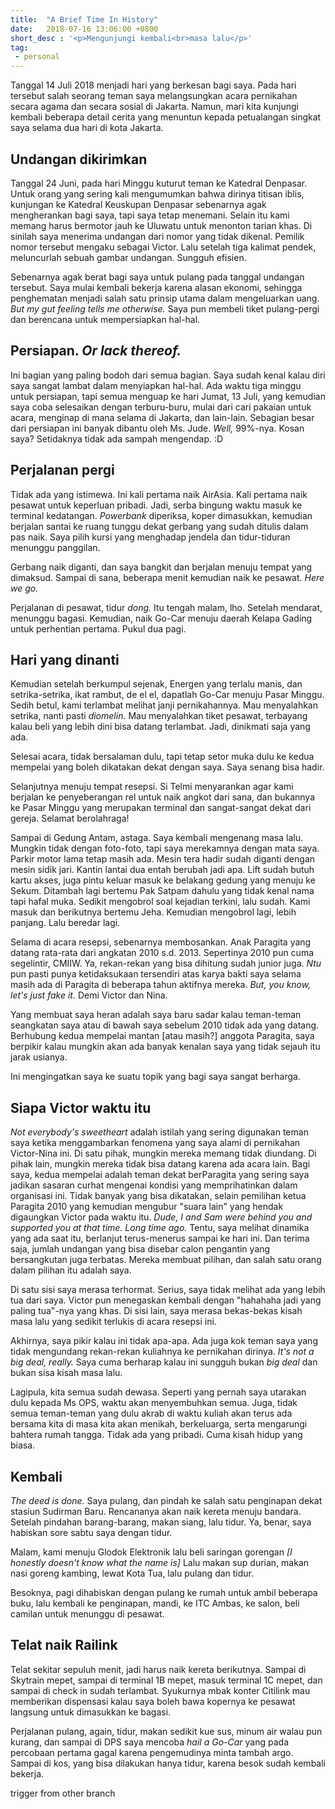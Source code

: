 ```yaml
---
title:  "A Brief Time In History"
date:   2018-07-16 13:06:00 +0800
short_desc : '<p>Mengunjungi kembali<br>masa lalu</p>' 
tag:
 - personal
---
```

Tanggal 14 Juli 2018 menjadi hari yang berkesan bagi saya. Pada hari tersebut salah seorang teman saya melangsungkan acara pernikahan secara agama dan secara sosial di Jakarta. Namun, mari kita kunjungi kembali beberapa detail cerita yang menuntun kepada petualangan singkat saya selama dua hari di kota Jakarta.

## Undangan dikirimkan
Tanggal 24 Juni, pada hari Minggu kuturut teman ke Katedral Denpasar. Untuk orang yang sering kali mengumumkan bahwa dirinya titisan iblis, kunjungan ke Katedral Keuskupan Denpasar sebenarnya agak mengherankan bagi saya, tapi saya tetap menemani. Selain itu kami memang harus bermotor jauh ke Uluwatu untuk menonton tarian khas. Di sinilah saya menerima undangan dari nomor yang tidak dikenal. Pemilik nomor tersebut mengaku sebagai Victor. Lalu setelah tiga kalimat pendek, meluncurlah sebuah gambar undangan. Sungguh efisien.

Sebenarnya agak berat bagi saya untuk pulang pada tanggal undangan tersebut. Saya mulai kembali bekerja karena alasan ekonomi, sehingga penghematan menjadi salah satu prinsip utama dalam mengeluarkan uang. *But my gut feeling tells me otherwise.* Saya pun membeli tiket pulang-pergi dan berencana untuk mempersiapkan hal-hal.

## Persiapan. *Or lack thereof.*
Ini bagian yang paling bodoh dari semua bagian. Saya sudah kenal kalau diri saya sangat lambat dalam menyiapkan hal-hal. Ada waktu tiga minggu untuk persiapan, tapi semua menguap ke hari Jumat, 13 Juli, yang kemudian saya coba selesaikan dengan terburu-buru, mulai dari cari pakaian untuk acara, menginap di mana selama di Jakarta, dan lain-lain. Sebagian besar dari persiapan ini banyak dibantu oleh Ms. Jude. *Well,* 99%-nya. Kosan saya? Setidaknya tidak ada sampah mengendap. :D

## Perjalanan pergi
Tidak ada yang istimewa. Ini kali pertama naik AirAsia. Kali pertama naik pesawat untuk keperluan pribadi. Jadi, serba bingung waktu masuk ke terminal kedatangan. *Powerbank* diperiksa, koper dimasukkan, kemudian berjalan santai ke ruang tunggu dekat gerbang yang sudah ditulis dalam pas naik. Saya pilih kursi yang menghadap jendela dan tidur-tiduran menunggu panggilan.

Gerbang naik diganti, dan saya bangkit dan berjalan menuju tempat yang dimaksud. Sampai di sana, beberapa menit kemudian naik ke pesawat. *Here we go.*

Perjalanan di pesawat, tidur *dong.* Itu tengah malam, lho. Setelah mendarat, menunggu bagasi. Kemudian, naik Go-Car menuju daerah Kelapa Gading untuk perhentian pertama. Pukul dua pagi.

## Hari yang dinanti
Kemudian setelah berkumpul sejenak, Energen yang terlalu manis, dan setrika-setrika, ikat rambut, de el el, dapatlah Go-Car menuju Pasar Minggu. Sedih betul, kami terlambat melihat janji pernikahannya. Mau menyalahkan setrika, nanti pasti *diomelin.* Mau menyalahkan tiket pesawat, terbayang kalau beli yang lebih dini bisa datang terlambat. Jadi, dinikmati saja yang ada.

Selesai acara, tidak bersalaman dulu, tapi tetap setor muka dulu ke kedua mempelai yang boleh dikatakan dekat dengan saya. Saya senang bisa hadir.

Selanjutnya menuju tempat resepsi. Si Telmi menyarankan agar kami berjalan ke penyeberangan rel untuk naik angkot dari sana, dan bukannya ke Pasar Minggu yang merupakan terminal dan sangat-sangat dekat dari gereja. Selamat berolahraga!

Sampai di Gedung Antam, astaga. Saya kembali mengenang masa lalu. Mungkin tidak dengan foto-foto, tapi saya merekamnya dengan mata saya. Parkir motor lama tetap masih ada. Mesin tera hadir sudah diganti dengan mesin sidik jari. Kantin lantai dua entah berubah jadi apa. Lift sudah butuh kartu akses, juga pintu keluar masuk ke belakang gedung yang menuju ke Sekum. Ditambah lagi bertemu Pak Satpam dahulu yang tidak kenal nama tapi hafal muka. Sedikit mengobrol soal kejadian terkini, lalu sudah. Kami masuk dan berikutnya bertemu Jeha. Kemudian mengobrol lagi, lebih panjang. Lalu beredar lagi.

Selama di acara resepsi, sebenarnya membosankan. Anak Paragita yang datang rata-rata dari angkatan 2010 s.d. 2013. Sepertinya 2010 pun cuma segelintir, CMIIW. Ya, rekan-rekan yang bisa dihitung sudah junior juga. *Ntu* pun pasti punya ketidaksukaan tersendiri atas karya bakti saya selama masih ada di Paragita di beberapa tahun aktifnya mereka. *But, you know, let's just fake it.* Demi Victor dan Nina.

Yang membuat saya heran adalah saya baru sadar kalau teman-teman seangkatan saya atau di bawah saya sebelum 2010 tidak ada yang datang. Berhubung kedua mempelai mantan [atau  masih?] anggota Paragita, saya berpikir kalau mungkin akan ada banyak kenalan saya yang tidak sejauh itu jarak usianya.

Ini mengingatkan saya ke suatu topik yang bagi saya sangat berharga.

## Siapa Victor waktu itu
*Not everybody's sweetheart* adalah istilah yang sering digunakan teman saya ketika menggambarkan fenomena yang saya alami di pernikahan Victor-Nina ini. Di satu pihak, mungkin mereka memang tidak diundang. Di pihak lain, mungkin mereka tidak bisa datang karena ada acara lain. Bagi saya, kedua mempelai adalah teman dekat berParagita yang sering saya jadikan sasaran curhat mengenai kondisi yang memprihatinkan dalam organisasi ini. Tidak banyak yang bisa dikatakan, selain pemilihan ketua Paragita 2010 yang kemudian mengubur "suara lain" yang hendak digaungkan Victor pada waktu itu. *Dude, I and Sam were behind you and supported you at that time. Long time ago.* Tentu, saya melihat dinamika yang ada saat itu, berlanjut terus-menerus sampai ke hari ini. Dan terima saja, jumlah undangan yang bisa disebar calon pengantin yang bersangkutan juga terbatas. Mereka membuat pilihan, dan salah satu orang dalam pilihan itu adalah saya.

Di satu sisi saya merasa terhormat. Serius, saya tidak melihat ada yang lebih tua dari saya. Victor pun menegaskan kembali dengan "hahahaha jadi yang paling tua"-nya yang khas. Di sisi lain, saya merasa bekas-bekas kisah masa lalu yang sedikit terlukis di acara resepsi ini.

Akhirnya, saya pikir kalau ini tidak apa-apa. Ada juga kok teman saya yang tidak mengundang rekan-rekan kuliahnya ke pernikahan dirinya. *It's not a big deal, really.* Saya cuma berharap kalau ini sungguh bukan *big deal* dan bukan sisa kisah masa lalu.

Lagipula, kita semua sudah dewasa. Seperti yang pernah saya utarakan dulu kepada Ms OPS, waktu akan menyembuhkan semua. Juga, tidak semua teman-teman yang dulu akrab di waktu kuliah akan terus ada bersama kita di masa kita akan menikah, berkeluarga, serta mengarungi bahtera rumah tangga. Tidak ada yang pribadi. Cuma kisah hidup yang biasa.

## Kembali

*The deed is done.* Saya pulang, dan pindah ke salah satu penginapan dekat stasiun Sudirman Baru. Rencananya akan naik kereta menuju bandara. Setelah pindahan barang-barang, makan siang,  lalu tidur. Ya, benar, saya habiskan sore sabtu saya dengan tidur.

Malam, kami menuju Glodok Elektronik lalu beli saringan gorengan *[I honestly doesn't know what the name is]*
Lalu makan sup durian, makan nasi goreng kambing, lewat Kota Tua, lalu pulang dan tidur.

Besoknya, pagi dihabiskan dengan pulang ke rumah untuk ambil beberapa buku, lalu kembali ke penginapan, mandi, ke ITC Ambas, ke salon, beli camilan untuk menunggu di pesawat.

## Telat naik Railink
Telat sekitar sepuluh menit, jadi harus naik kereta berikutnya. Sampai di Skytrain mepet, sampai di terminal 1B mepet, masuk terminal 1C mepet, dan sampai di check in sudah terlambat. Syukurnya mbak konter Citilink mau memberikan dispensasi kalau saya boleh bawa kopernya ke pesawat langsung untuk dimasukkan ke bagasi.

Perjalanan pulang, again, tidur, makan sedikit kue sus, minum air walau pun kurang, dan sampai di DPS saya mencoba *hail a Go-Car* yang pada percobaan pertama gagal karena pengemudinya minta tambah argo. Sampai di kos, yang bisa dilakukan hanya tidur, karena besok sudah kembali bekerja.

trigger from other branch
